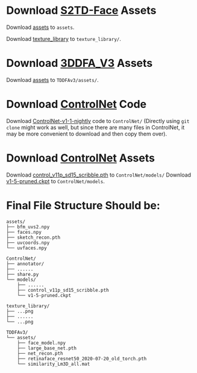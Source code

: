 # Download [S2TD-Face](https://arxiv.org/abs/2408.01218) Assets

Download [assets](https://huggingface.co/datasets/Zidu-Wang/S2TD-Face/tree/main/assets) to ```assets```.

Download [texture_library](https://huggingface.co/datasets/Zidu-Wang/S2TD-Face/tree/main/texture_library) to ```texture_library/```.

# Download [3DDFA_V3](https://arxiv.org/abs/2312.00311) Assets

Download [assets](https://huggingface.co/datasets/Zidu-Wang/3DDFA-V3/tree/main/assets) to ```TDDFAv3/assets/```.

# Download [ControlNet](https://github.com/lllyasviel/ControlNet-v1-1-nightly) Code
Download [ControlNet-v1-1-nightly](https://huggingface.co/lllyasviel/ControlNet-v1-1/tree/main) code to ```ControlNet/``` (Directly using `git clone` might work as well, but since there are many files in ControlNet, it may be more convenient to download and then copy them over).

# Download [ControlNet](https://github.com/lllyasviel/ControlNet-v1-1-nightly) Assets
Download [control_v11p_sd15_scribble.pth](https://huggingface.co/lllyasviel/ControlNet-v1-1/tree/main) to ```ControlNet/models/```
Download [v1-5-pruned.ckpt](https://huggingface.co/stable-diffusion-v1-5/stable-diffusion-v1-5/blob/main/v1-5-pruned.ckpt) to ```ControlNet/models```.

# Final File Structure Should be:

```
assets/
├── bfm_uvs2.npy
├── faces.npy
├── sketch_recon.pth
├── uvcoords.npy
└── uvfaces.npy

ControlNet/
├── annotator/
├── ......
├── share.py
└── models/
    ├── ......
    ├── control_v11p_sd15_scribble.pth
    └── v1-5-pruned.ckpt

texture_library/
├── ...png
├── ......
└── ...png

TDDFAv3/
└── assets/
    ├── face_model.npy
    ├── large_base_net.pth
    ├── net_recon.pth
    ├── retinaface_resnet50_2020-07-20_old_torch.pth
    └── similarity_Lm3D_all.mat
```

